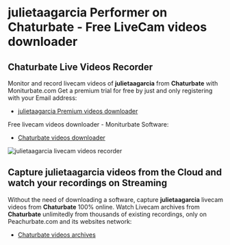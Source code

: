 # julietaagarcia Performer on Chaturbate - Free LiveCam videos downloader

## Chaturbate Live Videos Recorder

Monitor and record livecam videos of **julietaagarcia** from **Chaturbate** with Moniturbate.com
Get a premium trial for free by just and only registering with your Email address:
* [julietaagarcia Premium videos downloader](https://moniturbate.com/request-demo-licence-key.html)

Free livecam videos downloader - Moniturbate Software:
* [Chaturbate videos downloader](https://moniturbate.com/moniturbate-download-software.html)

![julietaagarcia livecam videos recorder](https://peachurnet.com/templates/moniturbate-software.png)


## Capture julietaagarcia videos from the Cloud and watch your recordings on Streaming

Without the need of downloading a software, capture **julietaagarcia** livecam videos from **Chaturbate** 100% online.
Watch Livecam archives from **Chaturbate** unlimitedly from thousands of existing recordings, only on Peachurbate.com and its websites network:
* [Chaturbate videos archives](https://peachurnet.com/)
